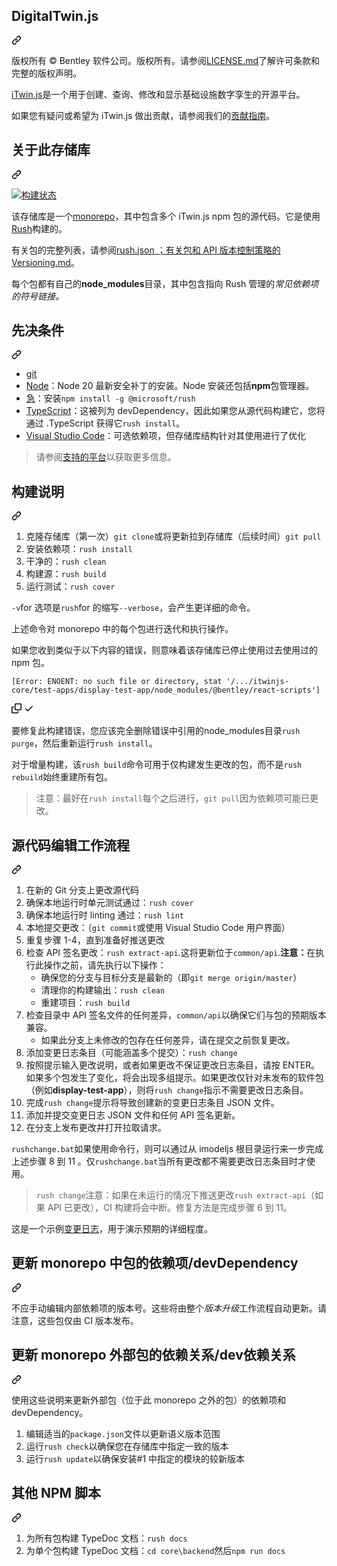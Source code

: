 <div class="Box-sc-g0xbh4-0 bJMeLZ js-snippet-clipboard-copy-unpositioned" data-hpc="true"><article class="markdown-body entry-content container-lg" itemprop="text"><div class="markdown-heading" dir="auto"><h1 tabindex="-1" class="heading-element" dir="auto"><font style="vertical-align: inherit;"><font style="vertical-align: inherit;">DigitalTwin.js</font></font></h1><a id="user-content-itwinjs" class="anchor" aria-label="永久链接：iTwin.js" href="#itwinjs"><svg class="octicon octicon-link" viewBox="0 0 16 16" version="1.1" width="16" height="16" aria-hidden="true"><path d="m7.775 3.275 1.25-1.25a3.5 3.5 0 1 1 4.95 4.95l-2.5 2.5a3.5 3.5 0 0 1-4.95 0 .751.751 0 0 1 .018-1.042.751.751 0 0 1 1.042-.018 1.998 1.998 0 0 0 2.83 0l2.5-2.5a2.002 2.002 0 0 0-2.83-2.83l-1.25 1.25a.751.751 0 0 1-1.042-.018.751.751 0 0 1-.018-1.042Zm-4.69 9.64a1.998 1.998 0 0 0 2.83 0l1.25-1.25a.751.751 0 0 1 1.042.018.751.751 0 0 1 .018 1.042l-1.25 1.25a3.5 3.5 0 1 1-4.95-4.95l2.5-2.5a3.5 3.5 0 0 1 4.95 0 .751.751 0 0 1-.018 1.042.751.751 0 0 1-1.042.018 1.998 1.998 0 0 0-2.83 0l-2.5 2.5a1.998 1.998 0 0 0 0 2.83Z"></path></svg></a></div>
<p dir="auto"><font style="vertical-align: inherit;"><font style="vertical-align: inherit;">版权所有 © Bentley 软件公司。版权所有。请参阅</font></font><a href="/iTwin/itwinjs-core/blob/master/LICENSE.md"><font style="vertical-align: inherit;"><font style="vertical-align: inherit;">LICENSE.md</font></font></a><font style="vertical-align: inherit;"><font style="vertical-align: inherit;">了解许可条款和完整的版权声明。</font></font></p>
<p dir="auto"><a href="http://www.itwinjs.org" rel="nofollow"><font style="vertical-align: inherit;"><font style="vertical-align: inherit;">iTwin.js</font></font></a><font style="vertical-align: inherit;"><font style="vertical-align: inherit;">是一个用于创建、查询、修改和显示基础设施数字孪生的开源平台。</font></font></p>
<p dir="auto"><font style="vertical-align: inherit;"><font style="vertical-align: inherit;">如果您有疑问或希望为 iTwin.js 做出贡献，请参阅我们的</font></font><a href="/iTwin/itwinjs-core/blob/master/CONTRIBUTING.md"><font style="vertical-align: inherit;"><font style="vertical-align: inherit;">贡献指南</font></font></a><font style="vertical-align: inherit;"><font style="vertical-align: inherit;">。</font></font></p>
<div class="markdown-heading" dir="auto"><h2 tabindex="-1" class="heading-element" dir="auto"><font style="vertical-align: inherit;"><font style="vertical-align: inherit;">关于此存储库</font></font></h2><a id="user-content-about-this-repository" class="anchor" aria-label="永久链接：关于此存储库" href="#about-this-repository"><svg class="octicon octicon-link" viewBox="0 0 16 16" version="1.1" width="16" height="16" aria-hidden="true"><path d="m7.775 3.275 1.25-1.25a3.5 3.5 0 1 1 4.95 4.95l-2.5 2.5a3.5 3.5 0 0 1-4.95 0 .751.751 0 0 1 .018-1.042.751.751 0 0 1 1.042-.018 1.998 1.998 0 0 0 2.83 0l2.5-2.5a2.002 2.002 0 0 0-2.83-2.83l-1.25 1.25a.751.751 0 0 1-1.042-.018.751.751 0 0 1-.018-1.042Zm-4.69 9.64a1.998 1.998 0 0 0 2.83 0l1.25-1.25a.751.751 0 0 1 1.042.018.751.751 0 0 1 .018 1.042l-1.25 1.25a3.5 3.5 0 1 1-4.95-4.95l2.5-2.5a3.5 3.5 0 0 1 4.95 0 .751.751 0 0 1-.018 1.042.751.751 0 0 1-1.042.018 1.998 1.998 0 0 0-2.83 0l-2.5 2.5a1.998 1.998 0 0 0 0 2.83Z"></path></svg></a></div>
<p dir="auto"><a href="https://dev.azure.com/imodeljs/imodeljs/_build/latest?definitionId=12" rel="nofollow"><img src="https://camo.githubusercontent.com/33e4168b7a1dea8a5d4461f164dd6790dfcfa23055a2f05fc3ab4e493cc65bb3/68747470733a2f2f6465762e617a7572652e636f6d2f696d6f64656c6a732f696d6f64656c6a732f5f617069732f6275696c642f7374617475732f694d6f64656c2e6a73" alt="构建状态" data-canonical-src="https://dev.azure.com/imodeljs/imodeljs/_apis/build/status/iModel.js" style="max-width: 100%;"></a></p>
<p dir="auto"><font style="vertical-align: inherit;"><font style="vertical-align: inherit;">该存储库是一个</font></font><a href="https://en.wikipedia.org/wiki/Monorepo" rel="nofollow"><font style="vertical-align: inherit;"><font style="vertical-align: inherit;">monorepo</font></font></a><font style="vertical-align: inherit;"><font style="vertical-align: inherit;">，其中包含多个 iTwin.js npm 包的源代码。它是使用</font></font><a href="http://rushjs.io/" rel="nofollow"><font style="vertical-align: inherit;"><font style="vertical-align: inherit;">Rush</font></font></a><font style="vertical-align: inherit;"><font style="vertical-align: inherit;">构建的。</font></font></p>
<p dir="auto"><font style="vertical-align: inherit;"><font style="vertical-align: inherit;">有关包的完整列表，</font><font style="vertical-align: inherit;">请参阅</font></font><a href="/iTwin/itwinjs-core/blob/master/rush.json"><font style="vertical-align: inherit;"><font style="vertical-align: inherit;">rush.json ；有关包和 API 版本控制策略的</font></font></a><font style="vertical-align: inherit;"></font><a href="/iTwin/itwinjs-core/blob/master/Versioning.md"><font style="vertical-align: inherit;"><font style="vertical-align: inherit;">Versioning.md</font></font></a><font style="vertical-align: inherit;"><font style="vertical-align: inherit;">。</font></font></p>
<p dir="auto"><font style="vertical-align: inherit;"><font style="vertical-align: inherit;">每个包都有自己的</font></font><strong><font style="vertical-align: inherit;"><font style="vertical-align: inherit;">node_modules</font></font></strong><font style="vertical-align: inherit;"><font style="vertical-align: inherit;">目录，其中包含</font><font style="vertical-align: inherit;">指向 Rush 管理的</font></font><em><font style="vertical-align: inherit;"><font style="vertical-align: inherit;">常见依赖项的符号链接。</font></font></em><font style="vertical-align: inherit;"></font></p>
<div class="markdown-heading" dir="auto"><h2 tabindex="-1" class="heading-element" dir="auto"><font style="vertical-align: inherit;"><font style="vertical-align: inherit;">先决条件</font></font></h2><a id="user-content-prerequisites" class="anchor" aria-label="永久链接：先决条件" href="#prerequisites"><svg class="octicon octicon-link" viewBox="0 0 16 16" version="1.1" width="16" height="16" aria-hidden="true"><path d="m7.775 3.275 1.25-1.25a3.5 3.5 0 1 1 4.95 4.95l-2.5 2.5a3.5 3.5 0 0 1-4.95 0 .751.751 0 0 1 .018-1.042.751.751 0 0 1 1.042-.018 1.998 1.998 0 0 0 2.83 0l2.5-2.5a2.002 2.002 0 0 0-2.83-2.83l-1.25 1.25a.751.751 0 0 1-1.042-.018.751.751 0 0 1-.018-1.042Zm-4.69 9.64a1.998 1.998 0 0 0 2.83 0l1.25-1.25a.751.751 0 0 1 1.042.018.751.751 0 0 1 .018 1.042l-1.25 1.25a3.5 3.5 0 1 1-4.95-4.95l2.5-2.5a3.5 3.5 0 0 1 4.95 0 .751.751 0 0 1-.018 1.042.751.751 0 0 1-1.042.018 1.998 1.998 0 0 0-2.83 0l-2.5 2.5a1.998 1.998 0 0 0 0 2.83Z"></path></svg></a></div>
<ul dir="auto">
<li><a href="https://git-scm.com/" rel="nofollow"><font style="vertical-align: inherit;"><font style="vertical-align: inherit;">git</font></font></a></li>
<li><a href="https://nodejs.org/en/" rel="nofollow"><font style="vertical-align: inherit;"><font style="vertical-align: inherit;">Node</font></font></a><font style="vertical-align: inherit;"><font style="vertical-align: inherit;">：Node 20 最新安全补丁的安装。Node 安装还包括</font></font><strong><font style="vertical-align: inherit;"><font style="vertical-align: inherit;">npm</font></font></strong><font style="vertical-align: inherit;"><font style="vertical-align: inherit;">包管理器。</font></font></li>
<li><a href="https://github.com/Microsoft/web-build-tools/wiki/Rush"><font style="vertical-align: inherit;"><font style="vertical-align: inherit;">急</font></font></a><font style="vertical-align: inherit;"><font style="vertical-align: inherit;">：安装</font></font><code>npm install -g @microsoft/rush</code></li>
<li><a href="https://www.typescriptlang.org/" rel="nofollow"><font style="vertical-align: inherit;"><font style="vertical-align: inherit;">TypeScript</font></font></a><font style="vertical-align: inherit;"><font style="vertical-align: inherit;">：这被列为 devDependency，因此如果您从源代码构建它，您将通过 .TypeScript 获得它</font></font><code>rush install</code><font style="vertical-align: inherit;"><font style="vertical-align: inherit;">。</font></font></li>
<li><a href="https://code.visualstudio.com/" rel="nofollow"><font style="vertical-align: inherit;"><font style="vertical-align: inherit;">Visual Studio Code</font></font></a><font style="vertical-align: inherit;"><font style="vertical-align: inherit;">：可选依赖项，但存储库结构针对其使用进行了优化</font></font></li>
</ul>
<blockquote>
<p dir="auto"><font style="vertical-align: inherit;"><font style="vertical-align: inherit;">请参阅</font></font><a href="/iTwin/itwinjs-core/blob/master/docs/learning/SupportedPlatforms.md"><font style="vertical-align: inherit;"><font style="vertical-align: inherit;">支持的平台</font></font></a><font style="vertical-align: inherit;"><font style="vertical-align: inherit;">以获取更多信息。</font></font></p>
</blockquote>
<div class="markdown-heading" dir="auto"><h2 tabindex="-1" class="heading-element" dir="auto"><font style="vertical-align: inherit;"><font style="vertical-align: inherit;">构建说明</font></font></h2><a id="user-content-build-instructions" class="anchor" aria-label="永久链接：构建说明" href="#build-instructions"><svg class="octicon octicon-link" viewBox="0 0 16 16" version="1.1" width="16" height="16" aria-hidden="true"><path d="m7.775 3.275 1.25-1.25a3.5 3.5 0 1 1 4.95 4.95l-2.5 2.5a3.5 3.5 0 0 1-4.95 0 .751.751 0 0 1 .018-1.042.751.751 0 0 1 1.042-.018 1.998 1.998 0 0 0 2.83 0l2.5-2.5a2.002 2.002 0 0 0-2.83-2.83l-1.25 1.25a.751.751 0 0 1-1.042-.018.751.751 0 0 1-.018-1.042Zm-4.69 9.64a1.998 1.998 0 0 0 2.83 0l1.25-1.25a.751.751 0 0 1 1.042.018.751.751 0 0 1 .018 1.042l-1.25 1.25a3.5 3.5 0 1 1-4.95-4.95l2.5-2.5a3.5 3.5 0 0 1 4.95 0 .751.751 0 0 1-.018 1.042.751.751 0 0 1-1.042.018 1.998 1.998 0 0 0-2.83 0l-2.5 2.5a1.998 1.998 0 0 0 0 2.83Z"></path></svg></a></div>
<ol dir="auto">
<li><font style="vertical-align: inherit;"><font style="vertical-align: inherit;">克隆存储库（第一次）</font></font><code>git clone</code><font style="vertical-align: inherit;"><font style="vertical-align: inherit;">或将更新拉到存储库（后续时间）</font></font><code>git pull</code></li>
<li><font style="vertical-align: inherit;"><font style="vertical-align: inherit;">安装依赖项：</font></font><code>rush install</code></li>
<li><font style="vertical-align: inherit;"><font style="vertical-align: inherit;">干净的：</font></font><code>rush clean</code></li>
<li><font style="vertical-align: inherit;"><font style="vertical-align: inherit;">构建源：</font></font><code>rush build</code></li>
<li><font style="vertical-align: inherit;"><font style="vertical-align: inherit;">运行测试：</font></font><code>rush cover</code></li>
</ol>
<p dir="auto"><font style="vertical-align: inherit;"></font><code>-v</code><font style="vertical-align: inherit;"><font style="vertical-align: inherit;">for 选项</font><font style="vertical-align: inherit;">是</font></font><code>rush</code><font style="vertical-align: inherit;"><font style="vertical-align: inherit;">for 的缩写</font></font><code>--verbose</code><font style="vertical-align: inherit;"><font style="vertical-align: inherit;">，会产生更详细的命令。</font></font></p>
<p dir="auto"><font style="vertical-align: inherit;"><font style="vertical-align: inherit;">上述命令对 monorepo 中的每个包进行迭代和执行操作。</font></font></p>
<p dir="auto"><font style="vertical-align: inherit;"><font style="vertical-align: inherit;">如果您收到类似于以下内容的错误，则意味着该存储库已停止使用过去使用过的 npm 包。</font></font></p>
<div class="snippet-clipboard-content notranslate position-relative overflow-auto"><pre class="notranslate"><code>[Error: ENOENT: no such file or directory, stat '/.../itwinjs-core/test-apps/display-test-app/node_modules/@bentley/react-scripts']
</code></pre><div class="zeroclipboard-container">
    <clipboard-copy aria-label="Copy" class="ClipboardButton btn btn-invisible js-clipboard-copy m-2 p-0 tooltipped-no-delay d-flex flex-justify-center flex-items-center" data-copy-feedback="Copied!" data-tooltip-direction="w" value="[Error: ENOENT: no such file or directory, stat '/.../itwinjs-core/test-apps/display-test-app/node_modules/@bentley/react-scripts']" tabindex="0" role="button">
      <svg aria-hidden="true" height="16" viewBox="0 0 16 16" version="1.1" width="16" data-view-component="true" class="octicon octicon-copy js-clipboard-copy-icon">
    <path d="M0 6.75C0 5.784.784 5 1.75 5h1.5a.75.75 0 0 1 0 1.5h-1.5a.25.25 0 0 0-.25.25v7.5c0 .138.112.25.25.25h7.5a.25.25 0 0 0 .25-.25v-1.5a.75.75 0 0 1 1.5 0v1.5A1.75 1.75 0 0 1 9.25 16h-7.5A1.75 1.75 0 0 1 0 14.25Z"></path><path d="M5 1.75C5 .784 5.784 0 6.75 0h7.5C15.216 0 16 .784 16 1.75v7.5A1.75 1.75 0 0 1 14.25 11h-7.5A1.75 1.75 0 0 1 5 9.25Zm1.75-.25a.25.25 0 0 0-.25.25v7.5c0 .138.112.25.25.25h7.5a.25.25 0 0 0 .25-.25v-7.5a.25.25 0 0 0-.25-.25Z"></path>
</svg>
      <svg aria-hidden="true" height="16" viewBox="0 0 16 16" version="1.1" width="16" data-view-component="true" class="octicon octicon-check js-clipboard-check-icon color-fg-success d-none">
    <path d="M13.78 4.22a.75.75 0 0 1 0 1.06l-7.25 7.25a.75.75 0 0 1-1.06 0L2.22 9.28a.751.751 0 0 1 .018-1.042.751.751 0 0 1 1.042-.018L6 10.94l6.72-6.72a.75.75 0 0 1 1.06 0Z"></path>
</svg>
    </clipboard-copy>
  </div></div>
<p dir="auto"><font style="vertical-align: inherit;"><font style="vertical-align: inherit;">要修复此构建错误，您应该完全删除错误中引用的node_modules目录</font></font><code>rush purge</code><font style="vertical-align: inherit;"><font style="vertical-align: inherit;">，然后重新运行</font></font><code>rush install</code><font style="vertical-align: inherit;"><font style="vertical-align: inherit;">。</font></font></p>
<p dir="auto"><font style="vertical-align: inherit;"><font style="vertical-align: inherit;">对于增量构建，该</font></font><code>rush build</code><font style="vertical-align: inherit;"><font style="vertical-align: inherit;">命令可用于仅构建发生更改的包，而不是</font></font><code>rush rebuild</code><font style="vertical-align: inherit;"><font style="vertical-align: inherit;">始终重建所有包。</font></font></p>
<blockquote>
<p dir="auto"><font style="vertical-align: inherit;"><font style="vertical-align: inherit;">注意：最好在</font></font><code>rush install</code><font style="vertical-align: inherit;"><font style="vertical-align: inherit;">每个之后进行，</font></font><code>git pull</code><font style="vertical-align: inherit;"><font style="vertical-align: inherit;">因为依赖项可能已更改。</font></font></p>
</blockquote>
<div class="markdown-heading" dir="auto"><h2 tabindex="-1" class="heading-element" dir="auto"><font style="vertical-align: inherit;"><font style="vertical-align: inherit;">源代码编辑工作流程</font></font></h2><a id="user-content-source-code-edit-workflow" class="anchor" aria-label="永久链接：源代码编辑工作流程" href="#source-code-edit-workflow"><svg class="octicon octicon-link" viewBox="0 0 16 16" version="1.1" width="16" height="16" aria-hidden="true"><path d="m7.775 3.275 1.25-1.25a3.5 3.5 0 1 1 4.95 4.95l-2.5 2.5a3.5 3.5 0 0 1-4.95 0 .751.751 0 0 1 .018-1.042.751.751 0 0 1 1.042-.018 1.998 1.998 0 0 0 2.83 0l2.5-2.5a2.002 2.002 0 0 0-2.83-2.83l-1.25 1.25a.751.751 0 0 1-1.042-.018.751.751 0 0 1-.018-1.042Zm-4.69 9.64a1.998 1.998 0 0 0 2.83 0l1.25-1.25a.751.751 0 0 1 1.042.018.751.751 0 0 1 .018 1.042l-1.25 1.25a3.5 3.5 0 1 1-4.95-4.95l2.5-2.5a3.5 3.5 0 0 1 4.95 0 .751.751 0 0 1-.018 1.042.751.751 0 0 1-1.042.018 1.998 1.998 0 0 0-2.83 0l-2.5 2.5a1.998 1.998 0 0 0 0 2.83Z"></path></svg></a></div>
<ol dir="auto">
<li><font style="vertical-align: inherit;"><font style="vertical-align: inherit;">在新的 Git 分支上更改源代码</font></font></li>
<li><font style="vertical-align: inherit;"><font style="vertical-align: inherit;">确保本地运行时单元测试通过：</font></font><code>rush cover</code></li>
<li><font style="vertical-align: inherit;"><font style="vertical-align: inherit;">确保本地运行时 linting 通过：</font></font><code>rush lint</code></li>
<li><font style="vertical-align: inherit;"><font style="vertical-align: inherit;">本地提交更改：（</font></font><code>git commit</code><font style="vertical-align: inherit;"><font style="vertical-align: inherit;">或使用 Visual Studio Code 用户界面）</font></font></li>
<li><font style="vertical-align: inherit;"><font style="vertical-align: inherit;">重复步骤 1-4，直到准备好推送更改</font></font></li>
<li><font style="vertical-align: inherit;"><font style="vertical-align: inherit;">检查 API 签名更改：</font></font><code>rush extract-api</code><font style="vertical-align: inherit;"><font style="vertical-align: inherit;">.这将更新位于</font></font><code>common/api</code><font style="vertical-align: inherit;"><font style="vertical-align: inherit;">.</font></font><strong><font style="vertical-align: inherit;"><font style="vertical-align: inherit;">注意：</font></font></strong><font style="vertical-align: inherit;"><font style="vertical-align: inherit;">在执行此操作之前，请先执行以下操作：
</font></font><ul dir="auto">
<li><font style="vertical-align: inherit;"><font style="vertical-align: inherit;">确保您的分支与目标分支是最新的（即</font></font><code>git merge origin/master</code><font style="vertical-align: inherit;"><font style="vertical-align: inherit;">）</font></font></li>
<li><font style="vertical-align: inherit;"><font style="vertical-align: inherit;">清理你的构建输出：</font></font><code>rush clean</code></li>
<li><font style="vertical-align: inherit;"><font style="vertical-align: inherit;">重建项目：</font></font><code>rush build</code></li>
</ul>
</li>
<li><font style="vertical-align: inherit;"><font style="vertical-align: inherit;">检查目录中 API 签名文件的任何差异，</font></font><code>common/api</code><font style="vertical-align: inherit;"><font style="vertical-align: inherit;">以确保它们与包的预期版本兼容。
</font></font><ul dir="auto">
<li><font style="vertical-align: inherit;"><font style="vertical-align: inherit;">如果此分支上未修改的包存在任何差异，请在提交之前恢复更改。</font></font></li>
</ul>
</li>
<li><font style="vertical-align: inherit;"><font style="vertical-align: inherit;">添加变更日志条目（可能涵盖多个提交）：</font></font><code>rush change</code></li>
<li><font style="vertical-align: inherit;"><font style="vertical-align: inherit;">按照提示输入更改说明，或者如果更改不保证更改日志条目，请按 ENTER。如果多个包发生了变化，将会出现多组提示。如果更改仅针对未发布的软件包（例如</font></font><strong><font style="vertical-align: inherit;"><font style="vertical-align: inherit;">display-test-app</font></font></strong><font style="vertical-align: inherit;"><font style="vertical-align: inherit;">），则将</font></font><code>rush change</code><font style="vertical-align: inherit;"><font style="vertical-align: inherit;">指示不需要更改日志条目。</font></font></li>
<li><font style="vertical-align: inherit;"><font style="vertical-align: inherit;">完成</font></font><code>rush change</code><font style="vertical-align: inherit;"><font style="vertical-align: inherit;">提示将导致创建新的变更日志条目 JSON 文件。</font></font></li>
<li><font style="vertical-align: inherit;"><font style="vertical-align: inherit;">添加并提交变更日志 JSON 文件和任何 API 签名更新。</font></font></li>
<li><font style="vertical-align: inherit;"><font style="vertical-align: inherit;">在分支上发布更改并打开拉取请求。</font></font></li>
</ol>
<p dir="auto"><font style="vertical-align: inherit;"></font><code>rushchange.bat</code><font style="vertical-align: inherit;"><font style="vertical-align: inherit;">如果使用命令行，则可以通过从 imodeljs 根目录</font><font style="vertical-align: inherit;">运行来一步完成上述步骤 8 到 11 。仅</font></font><code>rushchange.bat</code><font style="vertical-align: inherit;"><font style="vertical-align: inherit;">当所有更改都不需要更改日志条目时才</font><font style="vertical-align: inherit;">使用。</font></font></p>
<blockquote>
<p dir="auto"><font style="vertical-align: inherit;"></font><code>rush change</code><font style="vertical-align: inherit;"><font style="vertical-align: inherit;">注意：如果在未运行的情况下</font><font style="vertical-align: inherit;">推送更改</font></font><code>rush extract-api</code><font style="vertical-align: inherit;"><font style="vertical-align: inherit;">（如果 API 已更改），CI 构建将会中断。修复方法是完成步骤 6 到 11。</font></font></p>
</blockquote>
<p dir="auto"><font style="vertical-align: inherit;"><font style="vertical-align: inherit;">这是一个示例</font></font><a href="https://github.com/microsoft/rushstack/blob/master/apps/rush/CHANGELOG.md"><font style="vertical-align: inherit;"><font style="vertical-align: inherit;">变更日志</font></font></a><font style="vertical-align: inherit;"><font style="vertical-align: inherit;">，用于演示预期的详细程度。</font></font></p>
<div class="markdown-heading" dir="auto"><h2 tabindex="-1" class="heading-element" dir="auto"><font style="vertical-align: inherit;"><font style="vertical-align: inherit;">更新 monorepo 中包的依赖项/devDependency</font></font></h2><a id="user-content-updating-dependenciesdevdependencies-on-packages-within-the-monorepo" class="anchor" aria-label="永久链接：更新 monorepo 中包的依赖项/devDependency" href="#updating-dependenciesdevdependencies-on-packages-within-the-monorepo"><svg class="octicon octicon-link" viewBox="0 0 16 16" version="1.1" width="16" height="16" aria-hidden="true"><path d="m7.775 3.275 1.25-1.25a3.5 3.5 0 1 1 4.95 4.95l-2.5 2.5a3.5 3.5 0 0 1-4.95 0 .751.751 0 0 1 .018-1.042.751.751 0 0 1 1.042-.018 1.998 1.998 0 0 0 2.83 0l2.5-2.5a2.002 2.002 0 0 0-2.83-2.83l-1.25 1.25a.751.751 0 0 1-1.042-.018.751.751 0 0 1-.018-1.042Zm-4.69 9.64a1.998 1.998 0 0 0 2.83 0l1.25-1.25a.751.751 0 0 1 1.042.018.751.751 0 0 1 .018 1.042l-1.25 1.25a3.5 3.5 0 1 1-4.95-4.95l2.5-2.5a3.5 3.5 0 0 1 4.95 0 .751.751 0 0 1-.018 1.042.751.751 0 0 1-1.042.018 1.998 1.998 0 0 0-2.83 0l-2.5 2.5a1.998 1.998 0 0 0 0 2.83Z"></path></svg></a></div>
<p dir="auto"><font style="vertical-align: inherit;"><font style="vertical-align: inherit;">不应手动编辑内部依赖项的版本号。这些将由整个</font></font><em><font style="vertical-align: inherit;"><font style="vertical-align: inherit;">版本升级</font></font></em><font style="vertical-align: inherit;"><font style="vertical-align: inherit;">工作流程自动更新。请注意，这些包仅由 CI 版本发布。</font></font></p>
<div class="markdown-heading" dir="auto"><h2 tabindex="-1" class="heading-element" dir="auto"><font style="vertical-align: inherit;"><font style="vertical-align: inherit;">更新 monorepo 外部包的依赖关系/dev依赖关系</font></font></h2><a id="user-content-updating-dependenciesdevdependencies-on-packages-external-to-monorepo" class="anchor" aria-label="永久链接：更新 monorepo 外部包的依赖关系/dev依赖关系" href="#updating-dependenciesdevdependencies-on-packages-external-to-monorepo"><svg class="octicon octicon-link" viewBox="0 0 16 16" version="1.1" width="16" height="16" aria-hidden="true"><path d="m7.775 3.275 1.25-1.25a3.5 3.5 0 1 1 4.95 4.95l-2.5 2.5a3.5 3.5 0 0 1-4.95 0 .751.751 0 0 1 .018-1.042.751.751 0 0 1 1.042-.018 1.998 1.998 0 0 0 2.83 0l2.5-2.5a2.002 2.002 0 0 0-2.83-2.83l-1.25 1.25a.751.751 0 0 1-1.042-.018.751.751 0 0 1-.018-1.042Zm-4.69 9.64a1.998 1.998 0 0 0 2.83 0l1.25-1.25a.751.751 0 0 1 1.042.018.751.751 0 0 1 .018 1.042l-1.25 1.25a3.5 3.5 0 1 1-4.95-4.95l2.5-2.5a3.5 3.5 0 0 1 4.95 0 .751.751 0 0 1-.018 1.042.751.751 0 0 1-1.042.018 1.998 1.998 0 0 0-2.83 0l-2.5 2.5a1.998 1.998 0 0 0 0 2.83Z"></path></svg></a></div>
<p dir="auto"><font style="vertical-align: inherit;"><font style="vertical-align: inherit;">使用这些说明来更新外部包（位于此 monorepo 之外的包）的依赖项和 devDependency。</font></font></p>
<ol dir="auto">
<li><font style="vertical-align: inherit;"><font style="vertical-align: inherit;">编辑适当的</font></font><code>package.json</code><font style="vertical-align: inherit;"><font style="vertical-align: inherit;">文件以更新语义版本范围</font></font></li>
<li><font style="vertical-align: inherit;"><font style="vertical-align: inherit;">运行</font></font><code>rush check</code><font style="vertical-align: inherit;"><font style="vertical-align: inherit;">以确保您在存储库中指定一致的版本</font></font></li>
<li><font style="vertical-align: inherit;"><font style="vertical-align: inherit;">运行</font></font><code>rush update</code><font style="vertical-align: inherit;"><font style="vertical-align: inherit;">以确保安装#1 中指定的模块的较新版本</font></font></li>
</ol>
<div class="markdown-heading" dir="auto"><h2 tabindex="-1" class="heading-element" dir="auto"><font style="vertical-align: inherit;"><font style="vertical-align: inherit;">其他 NPM 脚本</font></font></h2><a id="user-content-other-npm-scripts" class="anchor" aria-label="永久链接：其他 NPM 脚本" href="#other-npm-scripts"><svg class="octicon octicon-link" viewBox="0 0 16 16" version="1.1" width="16" height="16" aria-hidden="true"><path d="m7.775 3.275 1.25-1.25a3.5 3.5 0 1 1 4.95 4.95l-2.5 2.5a3.5 3.5 0 0 1-4.95 0 .751.751 0 0 1 .018-1.042.751.751 0 0 1 1.042-.018 1.998 1.998 0 0 0 2.83 0l2.5-2.5a2.002 2.002 0 0 0-2.83-2.83l-1.25 1.25a.751.751 0 0 1-1.042-.018.751.751 0 0 1-.018-1.042Zm-4.69 9.64a1.998 1.998 0 0 0 2.83 0l1.25-1.25a.751.751 0 0 1 1.042.018.751.751 0 0 1 .018 1.042l-1.25 1.25a3.5 3.5 0 1 1-4.95-4.95l2.5-2.5a3.5 3.5 0 0 1 4.95 0 .751.751 0 0 1-.018 1.042.751.751 0 0 1-1.042.018 1.998 1.998 0 0 0-2.83 0l-2.5 2.5a1.998 1.998 0 0 0 0 2.83Z"></path></svg></a></div>
<ol dir="auto">
<li><font style="vertical-align: inherit;"><font style="vertical-align: inherit;">为所有包构建 TypeDoc 文档：</font></font><code>rush docs</code></li>
<li><font style="vertical-align: inherit;"><font style="vertical-align: inherit;">为单个包构建 TypeDoc 文档：</font></font><code>cd core\backend</code><font style="vertical-align: inherit;"><font style="vertical-align: inherit;">然后</font></font><code>npm run docs</code></li>
</ol>
</article></div>
